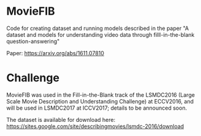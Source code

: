 # MovieFIB

Code for creating dataset and running models described in the paper "A dataset and models for understanding video data through filll-in-the-blank question-answering" 

Paper: https://arxiv.org/abs/1611.07810

# Challenge

MovieFIB was used in the Fill-in-the-Blank track of the LSMDC2016 (Large Scale Movie Description and Understanding Challenge) at ECCV2016, and will be used in LSMDC2017 at ICCV2017; details to be announced soon.

The dataset is available for download here: https://sites.google.com/site/describingmovies/lsmdc-2016/download
